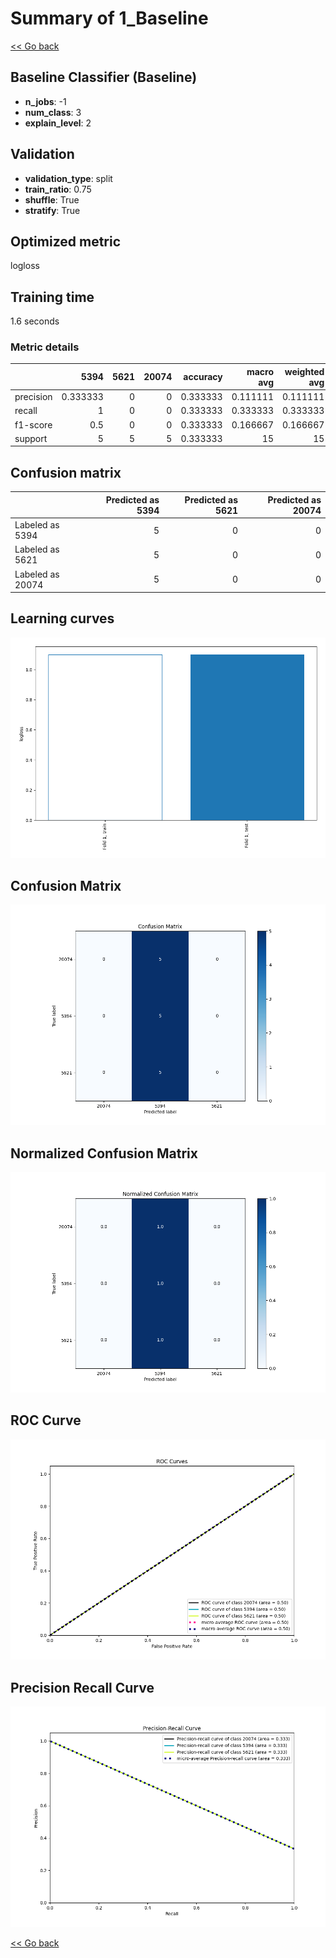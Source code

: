 # Summary of 1_Baseline

[<< Go back](../README.md)


## Baseline Classifier (Baseline)
- **n_jobs**: -1
- **num_class**: 3
- **explain_level**: 2

## Validation
 - **validation_type**: split
 - **train_ratio**: 0.75
 - **shuffle**: True
 - **stratify**: True

## Optimized metric
logloss

## Training time

1.6 seconds

### Metric details
|           |     5394 |   5621 |   20074 |   accuracy |   macro avg |   weighted avg |   logloss |
|:----------|---------:|-------:|--------:|-----------:|------------:|---------------:|----------:|
| precision | 0.333333 |      0 |       0 |   0.333333 |    0.111111 |       0.111111 |   1.09861 |
| recall    | 1        |      0 |       0 |   0.333333 |    0.333333 |       0.333333 |   1.09861 |
| f1-score  | 0.5      |      0 |       0 |   0.333333 |    0.166667 |       0.166667 |   1.09861 |
| support   | 5        |      5 |       5 |   0.333333 |   15        |      15        |   1.09861 |


## Confusion matrix
|                  |   Predicted as 5394 |   Predicted as 5621 |   Predicted as 20074 |
|:-----------------|--------------------:|--------------------:|---------------------:|
| Labeled as 5394  |                   5 |                   0 |                    0 |
| Labeled as 5621  |                   5 |                   0 |                    0 |
| Labeled as 20074 |                   5 |                   0 |                    0 |

## Learning curves
![Learning curves](learning_curves.png)
## Confusion Matrix

![Confusion Matrix](confusion_matrix.png)


## Normalized Confusion Matrix

![Normalized Confusion Matrix](confusion_matrix_normalized.png)


## ROC Curve

![ROC Curve](roc_curve.png)


## Precision Recall Curve

![Precision Recall Curve](precision_recall_curve.png)



[<< Go back](../README.md)
